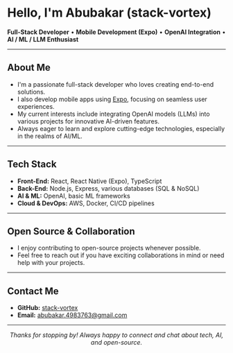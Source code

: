 # Hello, I'm Abubakar (stack-vortex)

**Full-Stack Developer** • **Mobile Development (Expo)** • **OpenAI Integration** • **AI / ML / LLM Enthusiast**

---

## About Me

- I'm a passionate full-stack developer who loves creating end-to-end solutions.
- I also develop mobile apps using [Expo](https://expo.dev/), focusing on seamless user experiences.
- My current interests include integrating OpenAI models (LLMs) into various projects for innovative AI-driven features.
- Always eager to learn and explore cutting-edge technologies, especially in the realms of AI/ML.

---

## Tech Stack

- **Front-End:** React, React Native (Expo), TypeScript
- **Back-End:** Node.js, Express, various databases (SQL & NoSQL)
- **AI & ML:** OpenAI, basic ML frameworks
- **Cloud & DevOps:** AWS, Docker, CI/CD pipelines

---

## Open Source & Collaboration

- I enjoy contributing to open-source projects whenever possible.
- Feel free to reach out if you have exciting collaborations in mind or need help with your projects.

---

## Contact Me

- **GitHub:** [stack-vortex](https://github.com/stack-vortex)
- **Email:** [abubakar.4983763@gmail.com](abubakar.4983763@gmail.com)

---

<p align="center">
  <em>Thanks for stopping by! Always happy to connect and chat about tech, AI, and open-source.</em>
</p>
